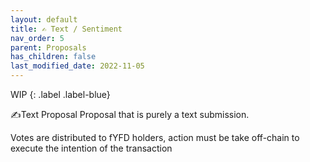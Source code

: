 ```yaml
---
layout: default
title: ✍ Text / Sentiment 
nav_order: 5
parent: Proposals
has_children: false
last_modified_date: 2022-11-05
---
```


WIP
{: .label .label-blue}

✍Text Proposal
		Proposal that is purely a text submission.

Votes are distributed to fYFD holders, action must be take off-chain to execute the intention of the transaction

